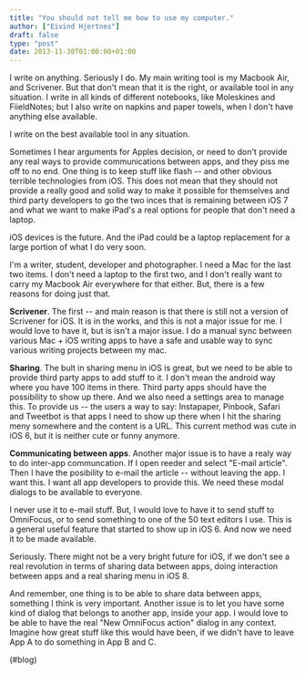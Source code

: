 ```yaml
---
title: "You should not tell me how to use my computer."
author: ["Eivind Hjertnes"]
draft: false
type: "post"
date: 2013-11-30T01:00:00+01:00
---
```


I write on anything. Seriously I do. My main writing tool is my Macbook
Air, and Scrivener. But that don't mean that it is the right, or
available tool in any situation. I write in all kinds of different
notebooks, like Moleskines and FiieldNotes; but I also write on napkins
and paper towels, when I don't have anything else available.

I write on the best available tool in any situation.

Sometimes I hear arguments for Apples decision, or need to don't provide
any real ways to provide communications between apps, and they piss me
off to no end. One thing is to keep stuff like flash -- and other
obvious terrible technologies from iOS. This does not mean that they
should not provide a really good and solid way to make it possible for
themselves and third party developers to go the two inces that is
remaining between iOS 7 and what we want to make iPad's a real options
for people that don't need a laptop.

iOS devices is the future. And the iPad could be a laptop replacement
for a large portion of what I do very soon.

I'm a writer, student, developer and photographer. I need a Mac for the
last two items. I don't need a laptop to the first two, and I don't
really want to carry my Macbook Air everywhere for that either. But,
there is a few reasons for doing just that.

**Scrivener**. The first -- and main reason is that there is still not a
version of Scrivener for iOS. It is in the works, and this is not a
major issue for me. I would love to have it, but is isn't a major issue.
I do a manual sync between various Mac + iOS writing apps to have a safe
and usable way to sync various writing projects between my mac.

**Sharing**. The bult in sharing menu in iOS is great, but we need to be
able to provide third party apps to add stuff to it. I don't mean the
android way where you have 100 items in there. Third party apps should
have the possibility to show up there. And we also need a settings area
to manage this. To provide us -- the users a way to say: Instapaper,
Pinbook, Safari and Tweetbot is that apps I need to show up there when I
hit the sharing meny somewhere and the content is a URL. This current
method was cute in iOS 6, but it is neither cute or funny anymore.

**Communicating between apps**. Another major issue is to have a realy way
to do inter-app communcation. If I open reeder and select "E-mail
article". Then I have the posibility to e-mail the article -- without
leaving the app. I want this. I want all app developers to provide this.
We need these modal dialogs to be available to everyone.

I never use it to e-mail stuff. But, I would love to have it to send
stuff to OmniFocus, or to send something to one of the 50 text editors I
use. This is a general useful feature that started to show up in iOS 6.
And now we need it to be made available.

Seriously. There might not be a very bright future for iOS, if we don't
see a real revolution in terms of sharing data between apps, doing
interaction between apps and a real sharing menu in iOS 8.

And remember, one thing is to be able to share data between apps,
something I think is very important. Another issue is to let you have
some kind of dialog that belongs to another app, inside your app. I
would love to be able to have the real "New OmniFocus action" dialog in
any context. Imagine how great stuff like this would have been, if we
didn't have to leave App A to do something in App B and C.

(#blog)
